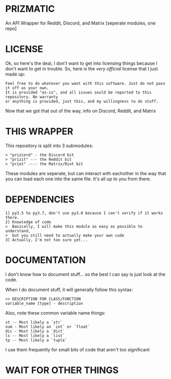 # PRIZMATIC
An API Wrapper for Reddit, Discord, and Matrix [seperate modules, one repo]

# LICENSE
Ok, so here's the deal, I don't want to get into licensing things because I don't want to
get in trouble. So, here is the *very official* license that I just made up:
```
Feel free to do whatever you want with this software. Just do not pass it off as your own.
It is provided "as-is", and all issues sould be reported to this repository. No warranty
or anything is provided, just this, and my willingness to do stuff.
```
Now that we got that out of the way, info on Discord, Reddit, and Matrix

# THIS WRAPPER
This repository is split into 3 submodules:
```
> "prizcord" - the Discord bit
> "prizit" --- the Reddit bit
> "priot" ---- the Matrix/Riot bit
```
These modules are seperate, but can interact with eachother in the way that you can load
each one into the same file. It's all up to you from there.

# DEPENDENCIES
```
1] py3.5 to py3.7, don't use py3.8 because I can't verify if it works there.
2] Knowledge of code
>  Basically, I will make this module as easy as possible to understand,
>  but you still need to actually make your own code
3] Actually, I'm not too sure yet...
```

# DOCUMENTATION
I don't know how to document stuff... so the best I can say is just look at the code.

When I do document stuff, it will generally follow this syntax:
```
>> DESCRIPTION FOR CLASS/FUNCTION
variable_name [type] - description
```

Also, note these common variable name things:
```
st -- Most likely a `str`
num - Most likely an `int` or `float`
dic - Most likely a `dict`
ls -- Most likely a `list`
tp -- Most likely a `tuple`
```
I use them frequently for small bits of code that aren't too significant

# WAIT FOR OTHER THINGS
